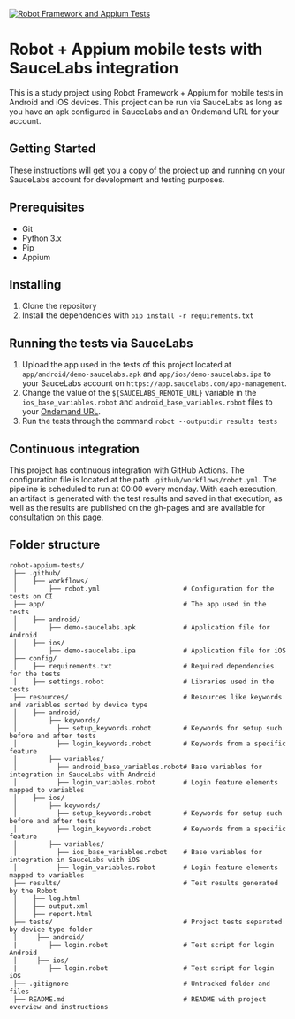 [![Robot Framework and Appium Tests](https://github.com/Samska/robot-appium-tests/actions/workflows/robot.yml/badge.svg)](https://github.com/Samska/robot-appium-tests/actions/workflows/robot.yml)

# Robot + Appium mobile tests with SauceLabs integration

This is a study project using Robot Framework + Appium for mobile tests in Android and iOS devices. This project can be run via SauceLabs as long as you have an apk configured in SauceLabs and an Ondemand URL for your account.

## Getting Started

These instructions will get you a copy of the project up and running on your SauceLabs account for development and testing purposes.

## Prerequisites

- Git
- Python 3.x
- Pip
- Appium

## Installing

1. Clone the repository
2. Install the dependencies with `pip install -r requirements.txt`

## Running the tests via SauceLabs

1. Upload the app used in the tests of this project located at `app/android/demo-saucelabs.apk` and `app/ios/demo-saucelabs.ipa` to your SauceLabs account on `https://app.saucelabs.com/app-management`.
2. Change the value of the `${SAUCELABS_REMOTE_URL}` variable in the `ios_base_variables.robot` and `android_base_variables.robot` files to your [Ondemand URL](https://app.saucelabs.com/user-settings).
3. Run the tests through the command `robot --outputdir results tests`

## Continuous integration

This project has continuous integration with GitHub Actions. The configuration file is located at the path `.github/workflows/robot.yml`. The pipeline is scheduled to run at 00:00 every monday. With each execution, an artifact is generated with the test results and saved in that execution, as well as the results are published on the gh-pages and are available for consultation on this [page](https://samska.github.io/robot-appium-tests/report.html).

## Folder structure

```
robot-appium-tests/                     
 ├── .github/                               
 │    ├── workflows/                        
 │        ├── robot.yml                     # Configuration for the tests on CI
 ├── app/                                   # The app used in the tests
 │    ├── android/                          
 │        ├── demo-saucelabs.apk            # Application file for Android
 │    ├── ios/                              
 │        ├── demo-saucelabs.ipa            # Application file for iOS
 ├── config/                               
 │    ├── requirements.txt                  # Required dependencies for the tests
 │    ├── settings.robot                    # Libraries used in the tests
 ├── resources/                             # Resources like keywords and variables sorted by device type
 │    ├── android/                          
 │        ├── keywords/                     
 │          ├── setup_keywords.robot        # Keywords for setup such before and after tests
 │          ├── login_keywords.robot        # Keywords from a specific feature
 │        ├── variables/                    
 │          ├── android_base_variables.robot# Base variables for integration in SauceLabs with Android
 │          ├── login_variables.robot       # Login feature elements mapped to variables
 │    ├── ios/                              
 │        ├── keywords/                     
 │          ├── setup_keywords.robot        # Keywords for setup such before and after tests
 │          ├── login_keywords.robot        # Keywords from a specific feature
 │        ├── variables/                    
 │          ├── ios_base_variables.robot    # Base variables for integration in SauceLabs with iOS
 │          ├── login_variables.robot       # Login feature elements mapped to variables
 ├── results/                               # Test results generated by the Robot
 │    ├── log.html
 │    ├── output.xml    
 │    ├── report.html
 ├── tests/                                 # Project tests separated by device type folder                                        
 │     ├── android/                         
 |        ├── login.robot                   # Test script for login Android                                         
 │     ├── ios/                             
 |        ├── login.robot                   # Test script for login iOS                                                                         
 ├── .gitignore                             # Untracked folder and files
 ├── README.md                              # README with project overview and instructions
```